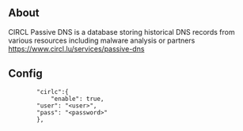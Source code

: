 ## About
CIRCL Passive DNS is a database storing historical DNS records from various resources including malware analysis or partners
https://www.circl.lu/services/passive-dns
## Config
```
        "cirlc":{
            "enable": true,
	    "user": "<user>",
	    "pass": "<password>"
        },
```
